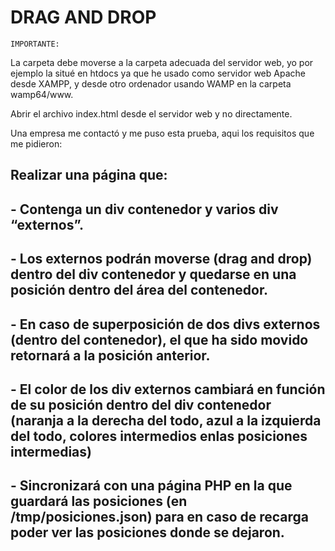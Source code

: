 # DRAG AND DROP
`IMPORTANTE:`

La carpeta debe moverse a la carpeta adecuada del servidor web,
yo por ejemplo la situé en htdocs ya que he usado como servidor web Apache desde XAMPP,
y desde otro ordenador usando WAMP en la carpeta wamp64/www.

Abrir el archivo index.html desde el servidor web y no directamente.



Una empresa me contactó y me puso esta prueba, aqui los requisitos que me pidieron:

## Realizar una página que: 
## - Contenga un div contenedor y varios div “externos”.

## - Los externos podrán moverse (drag and drop) dentro del div contenedor y quedarse en una posición dentro del área del contenedor.

## - En caso de superposición de dos divs externos (dentro del contenedor), el que ha sido movido retornará a la posición anterior.

## - El color de los div externos cambiará en función de su posición dentro del div contenedor (naranja a la derecha del todo, azul a la izquierda del todo, colores intermedios enlas posiciones intermedias) 

## - Sincronizará con una página PHP en la que guardará las posiciones (en /tmp/posiciones.json) para en caso de recarga poder ver las posiciones donde se dejaron.

